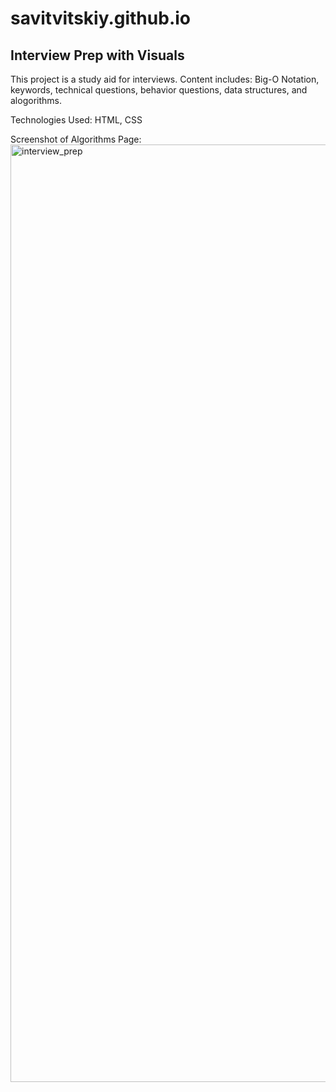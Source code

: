 # savitvitskiy.github.io
## Interview Prep with Visuals

This project is a study aid for interviews. 
Content includes: Big-O Notation, keywords, technical questions, behavior questions, data structures, and alogorithms.

Technologies Used: HTML, CSS

Screenshot of Algorithms Page:
<img width="1500" alt="interview_prep" src="https://github.com/savitvitskiy/savitvitskiy.github.io/assets/44077338/361f4d7a-f7c6-47e5-aca4-b4ce33299105">
